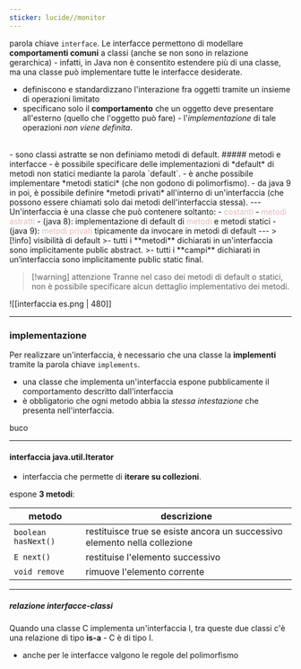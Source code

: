```yaml
---
sticker: lucide//monitor
---
```

parola chiave `interface`.
Le interfacce permettono di modellare **comportamenti comuni** a classi (anche se non sono in relazione gerarchica) - infatti, in Java non è consentito estendere più di una classe, ma una classe può implementare tutte le interfacce desiderate.

- definiscono e standardizzano l'interazione fra oggetti tramite un insieme di operazioni limitato
- specificano solo il **comportamento** che un oggetto deve presentare all'esterno (quello che l'oggetto può fare) - l'*implementazione* di tale operazioni *non viene definita*.
<br/>
- sono classi astratte se non definiamo metodi di default.
##### metodi e interfacce
- è possibile specificare delle implementazioni di *default* di metodi non statici mediante la parola `default`.
- è anche possibile implementare *metodi statici* (che non godono di polimorfismo).
- da java 9 in poi, è possibile definire *metodi privati* all'interno di un'interfaccia (che possono essere chiamati solo dai metodi dell'interfaccia stessa).
---
Un'interfaccia è una classe che può contenere soltanto:
- <font color="#e5b9b7">costanti</font>
- <font color="#e5b9b7">metodi astratti</font>
- (java 8): implementazione di default di <font color="#e5b9b7">metodi </font>e metodi statici
- (java 9): <font color="#e5b9b7">metodi privati </font>tipicamente da invocare in metodi di default
--- 
>[!info] visibilità di default
>- tutti i **metodi** dichiarati in un'interfaccia sono implicitamente public abstract.
>- tutti i **campi** dichiarati in un’interfaccia sono implicitamente public static final.

>[!warning] attenzione
>Tranne nel caso dei metodi di default o statici, non è possibile specificare alcun dettaglio implementativo dei metodi.

![[interfaccia es.png | 480]]

--- 
### implementazione
Per realizzare un'interfaccia, è necessario che una classe la **implementi** tramite la parola chiave `implements`.
- una classe che implementa un'interfaccia espone pubblicamente il comportamento descritto dall'interfaccia
- è obbligatorio che ogni metodo abbia la *stessa intestazione* che presenta nell'interfaccia.

buco

---
#### interfaccia java.util.Iterator
- interfaccia che permette di **iterare su collezioni**.
 
espone **3 metodi**:	

| metodo              | descrizione                                                               |
| ------------------- | ------------------------------------------------------------------------- |
| `boolean hasNext()` | restituisce true se esiste ancora un successivo elemento nella collezione |
| `E next()`          | restituise l'elemento successivo                                          |
| `void remove`       | rimuove l'elemento corrente                                               |
 
 --- 
##### relazione interfacce-classi
Quando una classe C implementa un'interfaccia I, tra queste due classi c'è una relazione di tipo **is-a** - C è di tipo I.

- anche per le interfacce valgono le regole del polimorfismo